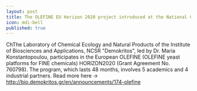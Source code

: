 ```yaml
---
layout: post
title: The OLEFINE EU Horizon 2020 project introduced at the National Center for Scientific Research "Demokritos" 
icon: mdi-bell
published: true
---
```


ChThe Laboratory of Chemical Ecology and Natural Products of the Institute of Biosciences and Applications, NCSR "Demokritos", led by Dr. Maria Konstantopoulou, participates in the European OLEFINE (OLEFINE yeast platforms for FINE chemicals) HORIZON2020 (Grant Agreement No. 760798). The program, which lasts 48 months, involves 5 academics and 4 industrial partners. Read more here -> http://bio.demokritos.gr/en/announcements/174-olefine
